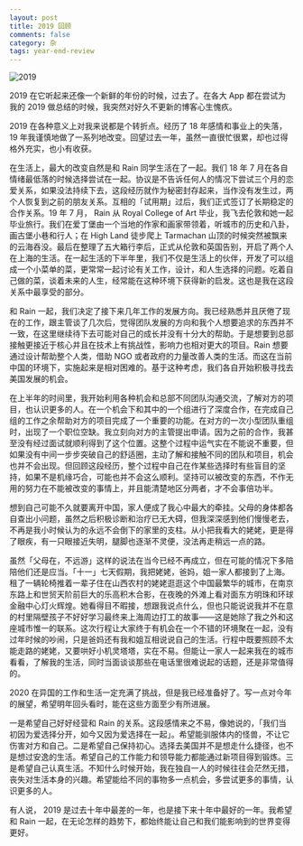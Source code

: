 ```yaml
---
layout: post
title: 2019 回顾
comments: false
category: 杂
tags: year-end-review
---
```


![2019](https://blog.mforever78.com/images/2019-review.png)

2019 在它听起来还像一个新鲜的年份的时候，过去了。在各大 App 都在尝试为我的 2019 做总结的时候，我突然对好久不更新的博客心生愧疚。

2019 在各种意义上对我来说都是个转折点。经历了 18 年感情和事业上的失落，19 年我谨慎地做了一系列地改变。回望过去一年，虽然一直很忙很累，却也过得格外充实，也小有收获。

在生活上，最大的改变自然是和 Rain 同学生活在了一起。我们 18 年 7 月在各自情绪最低落的时候选择尝试在一起。协议是不告诉任何人的情况下尝试三个月的恋爱关系，如果没法持续下去，这段经历就作为秘密封存起来，当作没有发生过，两个人恢复到之前的朋友关系。互相的「试用期」过后，我们正式签订了长期稳定的合作关系。19 年 7 月， Rain 从 Royal College of Art 毕业，我飞去伦敦和她一起毕业旅行。我们在爱丁堡由一个当地的作家和画家带领着，听城市的历史和八卦，画古堡小巷和行人；在 High Land 徒步爬上 Tarmachan 山顶的时候突然被飘来的云海吞没。最后在整理了五大箱行李后，正式从伦敦和英国告别，开启了两个人在上海的生活。在一起生活的下半年里，我们不仅是生活上的伙伴，开发了可以组成一个小菜单的菜，更常常一起讨论有关工作，设计，和人生选择的问题。吃着自己做的菜，谈着未来的人生，经常能在这种环境下获得新的启发。这也是我在这段关系中最享受的部分。

和 Rain 一起，我们决定了接下来几年工作的发展方向。我已经熟悉并且厌倦了现在的工作，跟主管谈了几次后，觉得团队发展的方向和我个人想要追求的东西并不一致，在这里继续待下去可能对自己的成长并没有十分大的帮助。于是想要到总部接触更接近于核心并且在技术上有挑战性，影响力也相对更大的项目。Rain 想要通过设计帮助整个人类，借助 NGO 或者政府的力量改善人类的生活。而这在当前中国的环境下，实施起来是相对困难的。基于这种考虑，我们各自开始积极寻找去美国发展的机会。

在上半年的时间里，我开始利用各种机会和总部不同团队沟通交流，了解对方的项目，也认识更多的人。在一个机会下和其中的一个组进行了深度合作，在完成自己组的工作之余帮助对方的项目完成了一个重要的功能。在对方的一次小型团队重组时，出现了一个职位空缺。我立刻向对方的主管提出申请。因为之前的合作，我甚至没有经过面试就顺利得到了这个位置。这整个过程中运气实在不能说不重要，但如果没有中间一步步突破自己的舒适圈，主动了解和接触不同的团队和项目，机会也并不会出现。但回顾这段经历，整个过程中自己在作某些选择时有些盲目的坚持，如果不是机缘巧合，可能也并不会这么顺利。坚持可以被改变的东西，不作无用的努力在不能被改变的事情上，并且能清楚地区分两者，才不会事倍功半。

想到自己可能不久就要离开中国，家人便成了我心中最大的牵挂。父母的身体都各自查出小问题，虽然之后积极诊断和治疗已无大碍，但我深深感到他们慢慢老去，不再是我小时候认为的永远不会倒下的家里的支柱。从小把我看大的姥姥，更是得了眼疾，有一只眼接近失明，腿脚也逐渐不灵便，没法再走稍远一点的路。

虽然「父母在，不远游」这样的说法在当今已经不再成立，但在可能的情况下多陪陪他们还是应当。「十一」七天假期，我把姥姥，爸妈，姐一家人都接到了上海。租了一辆轮椅推着一辈子住在山西农村的姥姥逛逛这个中国最繁华的城市，在南京东路上和世贸天阶前巨大的乐高积木合影，在夜晚的外滩上看对面东方明珠和环球金融中心灯火辉煌。她看得目不暇接，想跟我说点什么，但也只能说说我并不在意的村里隔壁孩子不好好学习最终来上海周边打工的故事——这是她除了我之外和这座城市惟一的联系。这次行程让大家终于有机会在一个不错的环境聚在一起，没有过年时候的吵闹，只是爸妈还有我和姐互相说说自己的生活。行程中既要照顾不太能走路的姥姥，又要哄好小机灵塔塔，实在不易。但能让一家人一起来我在的城市看看，了解我的生活，同时当面谈谈那些在电话里很难说起的话题，还是非常值得的。

2020 在异国的工作和生活一定充满了挑战，但是我已经准备好了。写一点对今年的展望，希望明年回头看时，能在这些方面至少有所进展。

一是希望自己好好经营和 Rain 的关系。这段感情来之不易，像她说的，「我们当初因为爱选择分开，如今又因为爱选择在一起」。希望能驯服体内的怪兽，不让它伤害对方和自己。二是希望自己保持初心。选择去美国并不是想走什么捷径，也不是想过安逸的生活。希望自己的工作能力和领导能力都能通过新项目得到锻炼。三是希望自己认真生活。不知什么时候开始，我在独自一人的时候往往会茫然无措，丧失对生活本身的兴趣。希望能给不同的事物多一点机会，多尝试更多的事情，认识更多的人。

有人说， 2019 是过去十年中最差的一年，也是接下来十年中最好的一年。我希望和 Rain 一起，在无论怎样的趋势下，都始终能让自己和我们能影响到的世界变得更好。

